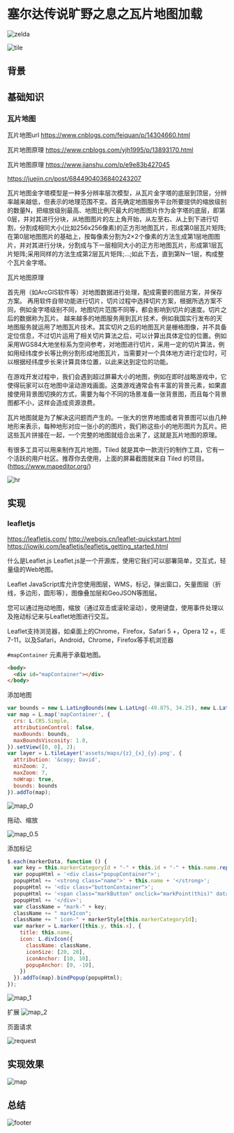 # 塞尔达传说旷野之息之瓦片地图加载

![zelda](http://127.0.0.1:8080/readMeImages/zelda.png)

![tile](http://127.0.0.1:8080/readMeImages/tile.png)

## 背景

## 基础知识

### 瓦片地图

瓦片地图url https://www.cnblogs.com/feiquan/p/14304660.html

瓦片地图原理 https://www.cnblogs.com/yjh1995/p/13893170.html

瓦片地图原理 https://www.jianshu.com/p/e9e83b427045

https://juejin.cn/post/6844904036840243207

瓦片地图金字塔模型是一种多分辨率层次模型，从瓦片金字塔的底层到顶层，分辨率越来越低，但表示的地理范围不变。首先确定地图服务平台所要提供的缩放级别的数量N，把缩放级别最高、地图比例尺最大的地图图片作为金字塔的底层，即第0层，并对其进行分块，从地图图片的左上角开始，从左至右、从上到下进行切割，分割成相同大小(比如256x256像素)的正方形地图瓦片，形成第0层瓦片矩阵;在第0层地图图片的基础上，按每像素分割为2×2个像素的方法生成第1层地图图片，并对其进行分块，分割成与下一层相同大小的正方形地图瓦片，形成第1层瓦片矩阵;采用同样的方法生成第2层瓦片矩阵;…;如此下去，直到第N一1层，构成整个瓦片金字塔。

瓦片地图原理

首先用（如ArcGIS软件等）对地图数据进行处理，配成需要的图层方案，并保存方案。
再用软件自带功能进行切片，切片过程中选择切片方案，根据所选方案不同，例如金字塔级别不同，地图切片范围不同等，都会影响到切片的速度。切片之后的数据称为瓦片。
越来越多的地图服务用到瓦片技术，例如我国实行发布的天地图服务就运用了地图瓦片技术。其实切片之后的地图瓦片是栅格图像，并不具备定位信息，不过切片运用了相关切片算法之后，可以计算出具体定位的位置。例如采用WGS84大地坐标系为空间参考，对地图进行切片，采用一定的切片算法，例如用经纬度步长等比例分割形成地图瓦片，当需要对一个具体地方进行定位时，可以根据经纬度步长来计算具体位置，以此来达到定位的功能。

在游戏开发过程中，我们会遇到超过屏幕大小的地图，例如在即时战略游戏中，它使得玩家可以在地图中滚动游戏画面。这类游戏通常会有丰富的背景元素，如果直接使用背景图切换的方式，需要为每个不同的场景准备一张背景图，而且每个背景图都不小，这样会造成资源浪费。

瓦片地图就是为了解决这问题而产生的。一张大的世界地图或者背景图可以由几种地形来表示，每种地形对应一张小的的图片，我们称这些小的地形图片为瓦片。把这些瓦片拼接在一起，一个完整的地图就组合出来了，这就是瓦片地图的原理。

有很多工具可以用来制作瓦片地图，Tiled 就是其中一款流行的制作工具，它有一个活跃的用户社区。推荐你去使用，上面的屏幕截图就来自 Tiled 的项目。(https://www.mapeditor.org/)

![hr](http://127.0.0.1:8080/readMeImages/hr.png)


## 实现

### leafletjs
https://leafletjs.com/
http://webgis.cn/leaflet-quickstart.html
https://iowiki.com/leafletjs/leafletjs_getting_started.html

什么是Leaflet.js
Leaflet.js是一个开源库，使用它我们可以部署简单，交互式，轻量级的Web地图。

Leaflet JavaScript库允许您使用图层，WMS，标记，弹出窗口，矢量图层（折线，多边形，圆形等），图像叠加层和GeoJSON等图层。

您可以通过拖动地图，缩放（通过双击或滚轮滚动），使用键盘，使用事件处理以及拖动标记来与Leaflet地图进行交互。

Leaflet支持浏览器，如桌面上的Chrome，Firefox，Safari 5 +，Opera 12 +，IE 7-11，以及Safari，Android，Chrome，Firefox等手机浏览器


`#mapContainer` 元素用于承载地图。

```html
<body>
  <div id="mapContainer"></div>
</body>
```

添加地图
```js
var bounds = new L.LatLngBounds(new L.LatLng(-49.875, 34.25), new L.LatLng(-206, 221));
var map = L.map('mapContainer', {
  crs: L.CRS.Simple,
  attributionControl: false,
  maxBounds: bounds,
  maxBoundsViscosity: 1.0,
}).setView([0, 0], 2);
var layer = L.tileLayer('assets/maps/{z}_{x}_{y}.png', {
  attribution: '&copy; David',
  minZoom: 2,
  maxZoom: 7,
  noWrap: true,
  bounds: bounds
}).addTo(map);
```
![map_0](http://127.0.0.1:8080/readMeImages/map_0.png)

拖动、缩放

![map_0.5](http://127.0.0.1:8080/readMeImages/map_0.5.png)

添加标记
```js
$.each(markerData, function () {
  var key = this.markerCategoryId + "-" + this.id + "-" + this.name.replace(/[^A-Z]/gi, "-");
  var popupHtml = '<div class="popupContainer">';
  popupHtml += '<strong class="name">' + this.name + '</strong>';
  popupHtml += '<div class="buttonContainer">';
  popupHtml += '<span class="markButton" onclick="markPoint(this)" data-key="' + key + '">标记</span>';
  popupHtml += '</div>';
  var className = "mark-" + key;
  className += " markIcon";
  className += " icon-" + markerStyle[this.markerCategoryId];
  var marker = L.marker([this.y, this.x], {
    title: this.name,
    icon: L.divIcon({
      className: className,
      iconSize: [20, 20],
      iconAnchor: [10, 10],
      popupAnchor: [0, -10],
    })
  }).addTo(map).bindPopup(popupHtml);
});
```
![map_1](http://127.0.0.1:8080/readMeImages/map_1.png)

扩展
![map_2](http://127.0.0.1:8080/readMeImages/map_2.png)


页面请求

![request](http://127.0.0.1:8080/readMeImages/request.png)

## 实现效果

![map](http://127.0.0.1:8080/readMeImages/map.gif)

## 总结


![footer](http://127.0.0.1:8080/readMeImages/footer.png)

